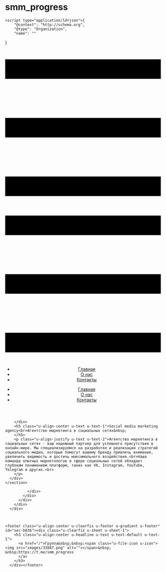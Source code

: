 # smm_progress<!DOCTYPE html>
<html style="font-size: 16px;" lang="ru"><head>
    <meta name="viewport" content="width=device-width, initial-scale=1.0">
    <meta charset="utf-8">
    <meta name="keywords" content="Get in Touch, ​Book an Appointment">
    <meta name="description" content="">
    <title>Главная</title>
    <link rel="stylesheet" href="nicepage.css" media="screen">
<link rel="stylesheet" href="Главная.css" media="screen">
    <script class="u-script" type="text/javascript" src="jquery.js" defer=""></script>
    <script class="u-script" type="text/javascript" src="nicepage.js" defer=""></script>
    <meta name="generator" content="Nicepage 5.12.7, nicepage.com">
    <link id="u-theme-google-font" rel="stylesheet" href="https://fonts.googleapis.com/css?family=Roboto:100,100i,300,300i,400,400i,500,500i,700,700i,900,900i|Open+Sans:300,300i,400,400i,500,500i,600,600i,700,700i,800,800i">
    <link id="u-page-google-font" rel="stylesheet" href="https://fonts.googleapis.com/css?family=Montserrat:100,100i,200,200i,300,300i,400,400i,500,500i,600,600i,700,700i,800,800i,900,900i">
    
    
    
    <script type="application/ld+json">{
		"@context": "http://schema.org",
		"@type": "Organization",
		"name": ""
}</script>
    <meta name="theme-color" content="#9147e8">
    <meta property="og:title" content="Главная">
    <meta property="og:type" content="website">
  <meta data-intl-tel-input-cdn-path="intlTelInput/"></head>
  <body class="u-body u-xl-mode" data-lang="ru"><header class="u-clearfix u-container-align-center-sm u-container-align-center-xs u-gradient u-header u-header" id="sec-8877"><div class="u-clearfix u-sheet u-sheet-1">
        <nav class="u-menu u-menu-hamburger u-offcanvas u-menu-1" data-responsive-from="XL">
          <div class="menu-collapse" style="font-size: 1rem; letter-spacing: 0px;">
            <a class="u-button-style u-custom-left-right-menu-spacing u-custom-padding-bottom u-custom-top-bottom-menu-spacing u-nav-link u-text-active-palette-1-base u-text-hover-palette-2-base" href="#">
              <svg class="u-svg-link" viewBox="0 0 24 24"><use xmlns:xlink="http://www.w3.org/1999/xlink" xlink:href="#menu-hamburger"></use></svg>
              <svg class="u-svg-content" version="1.1" id="menu-hamburger" viewBox="0 0 16 16" x="0px" y="0px" xmlns:xlink="http://www.w3.org/1999/xlink" xmlns="http://www.w3.org/2000/svg"><g><rect y="1" width="16" height="2"></rect><rect y="7" width="16" height="2"></rect><rect y="13" width="16" height="2"></rect>
</g></svg>
            </a>
          </div>
          <div class="u-nav-container">
            <ul class="u-nav u-unstyled u-nav-1"><li class="u-nav-item"><a class="u-button-style u-nav-link u-text-active-palette-1-base u-text-hover-palette-2-base" href="Главная.html" style="padding: 10px 20px;">Главная</a>
</li><li class="u-nav-item"><a class="u-button-style u-nav-link u-text-active-palette-1-base u-text-hover-palette-2-base" href="О-нас.html" style="padding: 10px 20px;">О нас</a>
</li><li class="u-nav-item"><a class="u-button-style u-nav-link u-text-active-palette-1-base u-text-hover-palette-2-base" href="Контакты.html" style="padding: 10px 20px;">Контакты</a>
</li></ul>
          </div>
          <div class="u-nav-container-collapse">
            <div class="u-black u-container-style u-inner-container-layout u-opacity u-opacity-95 u-sidenav">
              <div class="u-inner-container-layout u-sidenav-overflow">
                <div class="u-menu-close"></div>
                <ul class="u-align-center u-nav u-popupmenu-items u-unstyled u-nav-2"><li class="u-nav-item"><a class="u-button-style u-nav-link" href="Главная.html">Главная</a>
</li><li class="u-nav-item"><a class="u-button-style u-nav-link" href="О-нас.html">О нас</a>
</li><li class="u-nav-item"><a class="u-button-style u-nav-link" href="Контакты.html">Контакты</a>
</li></ul>
              </div>
            </div>
            <div class="u-black u-menu-overlay u-opacity u-opacity-70"></div>
          </div>
        </nav>
        <div class="u-expanded-width u-list u-list-1">
          <div class="u-repeater u-repeater-1"></div>
        </div>
      </div></header>
    <section class="u-align-center u-clearfix u-gradient u-section-1" id="carousel_2c57">
      <div class="u-clearfix u-sheet u-sheet-1">
        <div class="u-image u-image-circle u-image-1" data-image-width="917" data-image-height="517"></div>
        <div class="u-social-icons u-spacing-43 u-social-icons-1">
      
        </div>
        <h5 class="u-align-center u-text u-text-1">Social media marketing agency<br>Агентство маркетинга в социальных сетях&nbsp;
        </h5>
        <p class="u-align-justify u-text u-text-2">Агентство маркетинга в социальных сетях - ваш надежный партнер для успешного присутствия в онлайн-мире. Мы специализируемся на разработке и реализации стратегий социального медиа, которые помогут вашему бренду привлечь внимание, увеличить видимость и достичь максимального воздействия.<br>Наша команда опытных маркетологов в сфере социальных сетей обладает глубоким пониманием платформ, таких как VK, Instagram, YouTube, Telegram и других.<br>
        </p>
      </div>
    </section>
                
              </div>
            </div>
          </div>
        </div>
      </div>
    
    
    
    <footer class="u-align-center u-clearfix u-footer u-gradient u-footer" id="sec-b836"><div class="u-clearfix u-sheet u-sheet-1">
        <h3 class="u-align-center u-headline u-text u-text-default u-text-1">
          <a href="/">Группа&nbsp;&nbsp;<span class="u-file-icon u-icon"><img src="images/33887.png" alt=""></span>&nbsp; &nbsp;https://t.me/smm_progress
          </a>
        </h3>
      </div></footer>  
</body></html>
